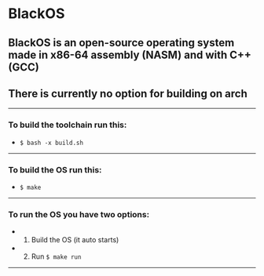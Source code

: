 # BlackOS

## BlackOS is an open-source operating system made in x86-64 assembly (NASM) and with C++ (GCC)
## There is currently no option for building on arch

<hr/>

### To build the toolchain run this:
- ```$ bash -x build.sh```

<hr/>

### To build the OS run this:
- ```$ make```

<hr/>

### To run the OS you have two options:
- 1. Build the OS (it auto starts)
- 2. Run ```$ make run```

<hr/>